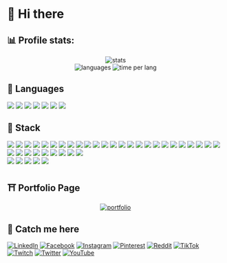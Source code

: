 # 🦋 Hi there

## 📊 Profile stats: 
<p align="center"> 
  <img src = "https://github-readme-streak-stats.herokuapp.com/?user=rilaxik&theme=dracula&hide_border=false" alt="stats"> <br />
  <img src = "https://github-readme-stats.vercel.app/api/top-langs/?username=rilaxik&theme=dracula&layout=compact&langs_count=8" alt="languages">
  <img src = "https://github-readme-stats.vercel.app/api/wakatime?username=rilaxik&theme=dracula" alt="time per lang">
</p>


## 🐛 Languages
<p>
  <img src = "https://img.shields.io/badge/javascript-%23323330.svg?style=for-the-badge&logo=javascript&logoColor=%23F7DF1E">
  <img src = "https://img.shields.io/badge/typescript-%23007ACC.svg?style=for-the-badge&logo=typescript&logoColor=white">
  <img src = "https://img.shields.io/badge/java-%23ED8B00.svg?style=for-the-badge&logo=openjdk&logoColor=white">
  <img src = "https://img.shields.io/badge/c++-%2300599C.svg?style=for-the-badge&logo=c%2B%2B&logoColor=white">
  <img src = "https://img.shields.io/badge/php-%23777BB4.svg?style=for-the-badge&logo=php&logoColor=white">
  <img src = "https://img.shields.io/badge/python-3776AB.svg?style=for-the-badge&logo=python&logoColor=white">
  <img src = "https://img.shields.io/badge/gdscript-478CBF?style=for-the-badge&logo=godotengine&logoColor=white">
</p>


## 🧳 Stack
<p>
  <img src = "https://img.shields.io/badge/html5-%23E34F26.svg?style=for-the-badge&logo=html5&logoColor=white">
  <img src = "https://img.shields.io/badge/css3-%231572B6.svg?style=for-the-badge&logo=css3&logoColor=white">
  <img src = "https://img.shields.io/badge/react-%2320232a.svg?style=for-the-badge&logo=react&logoColor=%2361DAFB">
  <img src = "https://img.shields.io/badge/React_Router-CA4245?style=for-the-badge&logo=react-router&logoColor=white">
  <img src = "https://img.shields.io/badge/angular.js-%23E23237.svg?style=for-the-badge&logo=angularjs&logoColor=white">
  <img src = "https://img.shields.io/badge/redux-%23593d88.svg?style=for-the-badge&logo=redux&logoColor=white">
  <img src = "https://img.shields.io/badge/Zustand-663b06?style=for-the-badge">
  <img src = "https://img.shields.io/badge/SASS-hotpink.svg?style=for-the-badge&logo=SASS&logoColor=white">
  <img src = "https://img.shields.io/badge/tailwindcss-%2338B2AC.svg?style=for-the-badge&logo=tailwind-css&logoColor=white">
  <img src = "https://img.shields.io/badge/-AntDesign-%230170FE?style=for-the-badge&logo=ant-design&logoColor=white">
  <img src = "https://img.shields.io/badge/bootstrap-%238511FA.svg?style=for-the-badge&logo=bootstrap&logoColor=white">
  <img src = "https://img.shields.io/badge/Electron-191970?style=for-the-badge&logo=Electron&logoColor=white">
  <img src = "https://img.shields.io/badge/jquery-%230769AD.svg?style=for-the-badge&logo=jquery&logoColor=white">
  <img src = "https://img.shields.io/badge/discordjs-5865F2?style=for-the-badge">
  <img src = "https://img.shields.io/badge/docker-%230db7ed.svg?style=for-the-badge&logo=docker&logoColor=white">
  <img src = "https://img.shields.io/badge/vite-%23646CFF.svg?style=for-the-badge&logo=vite&logoColor=white">
  <img src = "https://img.shields.io/badge/vercel-%23000000.svg?style=for-the-badge&logo=vercel&logoColor=white">
  <img src = "https://img.shields.io/badge/Babel-F9DC3e?style=for-the-badge&logo=babel&logoColor=black">
  <img src = "https://img.shields.io/badge/webpack-%238DD6F9.svg?style=for-the-badge&logo=webpack&logoColor=black">
  <img src = "https://img.shields.io/badge/Git-fc6d26?style=for-the-badge&logo=git&logoColor=white">
  <img src = "https://img.shields.io/badge/CMake-%23008FBA.svg?style=for-the-badge&logo=cmake&logoColor=white">
  <img src = "https://img.shields.io/badge/MongoDB-%234ea94b.svg?style=for-the-badge&logo=mongodb&logoColor=white">
  <img src = "https://img.shields.io/badge/sqlite-%2307405e.svg?style=for-the-badge&logo=sqlite&logoColor=white">
  <img src = "https://img.shields.io/badge/heroku-%23430098.svg?style=for-the-badge&logo=heroku&logoColor=white">
  <img src = "https://img.shields.io/badge/github%20pages-121013?style=for-the-badge&logo=github&logoColor=white">
  <img src = "https://img.shields.io/badge/GoogleCloud-%234285F4.svg?style=for-the-badge&logo=google-cloud&logoColor=white">
  <img src = "https://img.shields.io/badge/node.js-6DA55F?style=for-the-badge&logo=node.js&logoColor=white">
  <img src = "https://img.shields.io/badge/NODEMON-%23323330.svg?style=for-the-badge&logo=nodemon&logoColor=%BBDEAD">
  <img src = "https://img.shields.io/badge/NPM-%23CB3837.svg?style=for-the-badge&logo=npm&logoColor=white">
  <img src = "https://img.shields.io/badge/pnpm-%234a4a4a.svg?style=for-the-badge&logo=pnpm&logoColor=f69220">
  <img src = "https://img.shields.io/badge/ESLint-4B3263?style=for-the-badge&logo=eslint&logoColor=white">
  <img src = "https://img.shields.io/badge/markdown-%23000000.svg?style=for-the-badge&logo=markdown&logoColor=white">
  <img src = "https://img.shields.io/badge/PowerShell-%235391FE.svg?style=for-the-badge&logo=powershell&logoColor=white">
  <img src = "https://img.shields.io/badge/batch-888.svg?style=for-the-badge">

  <br />

  <img src = "https://img.shields.io/badge/figma-%23F24E1E.svg?style=for-the-badge&logo=figma&logoColor=white">
  <img src = "https://img.shields.io/badge/Aseprite-FFFFFF?style=for-the-badge&logo=Aseprite&logoColor=#7D929E">
  <img src = "https://img.shields.io/badge/adobe%20illustrator-%23FF9A00.svg?style=for-the-badge&logo=adobe%20illustrator&logoColor=white">
  <img src = "https://img.shields.io/badge/adobe%20photoshop-%2331A8FF.svg?style=for-the-badge&logo=adobe%20photoshop&logoColor=white">
  <img src = "https://img.shields.io/badge/Adobe%20Premiere%20Pro-9999FF.svg?style=for-the-badge&logo=Adobe%20Premiere%20Pro&logoColor=white">
</p>


## ⛩️ Portfolio Page
<p align="center"><a href="https://rilaxik.github.io/"> <img src="https://github-readme-stats.vercel.app/api/pin/?username=rilaxik&repo=rilaxik.github.io&theme=dracula" alt="portfolio" /> </a></p>

## 🔗 Catch me here
[![LinkedIn](https://img.shields.io/badge/LinkedIn-%230077B5.svg?logo=linkedin&logoColor=white)](https://linkedin.com/in/danylo-halyk-378ab7263)
[![Facebook](https://img.shields.io/badge/Facebook-%231877F2.svg?logo=Facebook&logoColor=white)](https://facebook.com/danyarilaxik)
[![Instagram](https://img.shields.io/badge/Instagram-%23E4405F.svg?logo=Instagram&logoColor=white)](https://instagram.com/rilaxik)
[![Pinterest](https://img.shields.io/badge/Pinterest-%23E60023.svg?logo=Pinterest&logoColor=white)](https://pinterest.com/rilaxik)
[![Reddit](https://img.shields.io/badge/Reddit-%23FF4500.svg?logo=Reddit&logoColor=white)](https://reddit.com/user/rilaxik)
[![TikTok](https://img.shields.io/badge/TikTok-%23000000.svg?logo=TikTok&logoColor=white)](https://tiktok.com/@rilaxik420)
[![Twitch](https://img.shields.io/badge/Twitch-%239146FF.svg?logo=Twitch&logoColor=white)](https://twitch.tv/rilaxik_)
[![Twitter](https://img.shields.io/badge/Twitter-%231DA1F2.svg?logo=Twitter&logoColor=white)](https://twitter.com/rilaxikk)
[![YouTube](https://img.shields.io/badge/YouTube-%23FF0000.svg?logo=YouTube&logoColor=white)](https://youtube.com/@rilaxikk) 



[BADGES SOURCE]: # (https://shields.io/badges)
[STATS GENERATOR]: # (https://github.com/anuraghazra/github-readme-stats)
[ICONS SOURCE]: # (https://simpleicons.org/)
[ICONS GENERATOR]: # (https://gprm.itsvg.in/)
[SNAKE]: # (https://github.com/Platane/snk)
